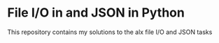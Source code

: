 # File I/O in and JSON in Python

This repository contains my solutions to the alx file I/O
and JSON tasks
